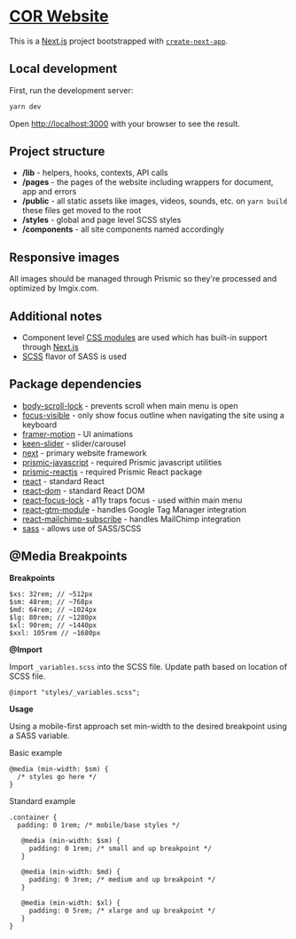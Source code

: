 # [COR Website](https://thecor.com/)

This is a [Next.js](https://nextjs.org/) project bootstrapped with [`create-next-app`](https://github.com/vercel/next.js/tree/canary/packages/create-next-app).

## Local development

First, run the development server:

```bash
yarn dev
```

Open [http://localhost:3000](http://localhost:3000) with your browser to see the result.

## Project structure

- **/lib** - helpers, hooks, contexts, API calls
- **/pages** - the pages of the website including wrappers for document, app and errors
- **/public** - all static assets like images, videos, sounds, etc. on `yarn build` these files get moved to the root
- **/styles** - global and page level SCSS styles
- **/components** - all site components named accordingly

## Responsive images

All images should be managed through Prismic so they're processed and optimized by Imgix.com.

## Additional notes

- Component level [CSS modules](https://github.com/css-modules/css-modules) are used which has built-in support through [Next.js](https://nextjs.org/docs/basic-features/built-in-css-support)
- [SCSS](https://nextjs.org/docs/basic-features/built-in-css-support#sass-support) flavor of SASS is used

## Package dependencies

- [body-scroll-lock](https://www.npmjs.com/package/body-scroll-lock) - prevents scroll when main menu is open
- [focus-visible](https://www.npmjs.com/package/focus-visible) - only show focus outline when navigating the site using a keyboard
- [framer-motion](https://www.npmjs.com/package/framer-motion) - UI animations
- [keen-slider](https://www.npmjs.com/package/keen-slider) - slider/carousel
- [next](https://www.npmjs.com/package/next) - primary website framework
- [prismic-javascript](https://www.npmjs.com/package/prismic-javascript) - required Prismic javascript utilities
- [prismic-reactjs](https://www.npmjs.com/package/prismic-reactjs) - required Prismic React package
- [react](https://www.npmjs.com/package/react) - standard React
- [react-dom](https://www.npmjs.com/package/react-dom) - standard React DOM
- [react-focus-lock](https://www.npmjs.com/package/react-focus-lock) - a11y traps focus - used within main menu
- [react-gtm-module](https://www.npmjs.com/package/react-gtm-module) - handles Google Tag Manager integration
- [react-mailchimp-subscribe](https://www.npmjs.com/package/react-mailchimp-subscribe) - handles MailChimp integration
- [sass](https://www.npmjs.com/package/sass) - allows use of SASS/SCSS

## @Media Breakpoints

**Breakpoints**

```
$xs: 32rem; // ~512px
$sm: 48rem; // ~768px
$md: 64rem; // ~1024px
$lg: 80rem; // ~1280px
$xl: 90rem; // ~1440px
$xxl: 105rem // ~1680px
```

**@Import**

Import `_variables.scss` into the SCSS file. Update path based on location of SCSS file.

```
@import "styles/_variables.scss";
```

**Usage**

Using a mobile-first approach set min-width to the desired breakpoint using a SASS variable.

Basic example

```
@media (min-width: $sm) {
  /* styles go here */
}
```

Standard example

```
.container {
  padding: 0 1rem; /* mobile/base styles */

   @media (min-width: $sm) {
     padding: 0 1rem; /* small and up breakpoint */
   }

   @media (min-width: $md) {
     padding: 0 3rem; /* medium and up breakpoint */
   }

   @media (min-width: $xl) {
     padding: 0 5rem; /* xlarge and up breakpoint */
   }
}
```
